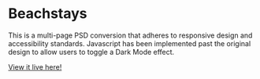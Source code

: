 # Beachstays

This is a multi-page PSD conversion that adheres to responsive design and accessibility standards. Javascript has been implemented past the original design to allow users to toggle a Dark Mode effect.

[View it live here!](https://kevkilarski.github.io/Kevin-Kilarski-project-one/)